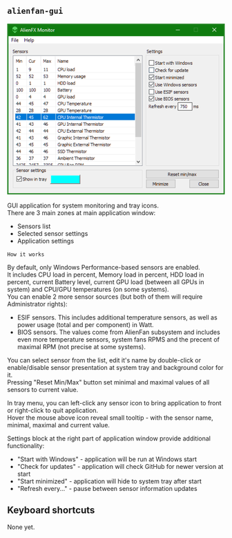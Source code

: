 ## `alienfan-gui`

![alienfx-mon](/Doc/img/mon.png?raw=true)

GUI application for system monitoring and tray icons.  
There are 3 main zones at main application window:
- Sensors list
- Selected sensor settings
- Application settings

```
How it works
```

By default, only Windows Performance-based sensors are enabled.  
It includes CPU load in percent, Memory load in percent, HDD load in percent, current Battery level, current GPU load (between all GPUs in system) and CPU/GPU temperatures (on some systems).  
You can enable 2 more sensor sources (but both of them will require Administrator rights):
- ESIF sensors. This includes additional temperature sensors, as well as power usage (total and per component) in Watt.
- BIOS sensors. The values come from AlienFan subsystem and includes even more temperature sensors, system fans RPMS and the precent of maximal RPM (not precise at some systems).

You can select sensor from the list, edit it's name by double-click or enable/disable sensor presentation at system tray and background color for it.  
Pressing "Reset Min/Max" button set minimal and maximal values of all sensors to current value.

In tray menu, you can left-click any sensor icon to bring application to front or right-click to quit application.  
Hover the mouse above icon reveal small tooltip - with the sensor name, minimal, maximal and current value.

Settings block at the right part of application window provide additional functionality:
- "Start with Windows" - application will be run at Windows start
- "Check for updates" - application will check GitHub for newer version at start
- "Start minimized" - application will hide to system tray after start
- "Refresh every..." - pause between sensor information updates

## Keyboard shortcuts 

None yet.

